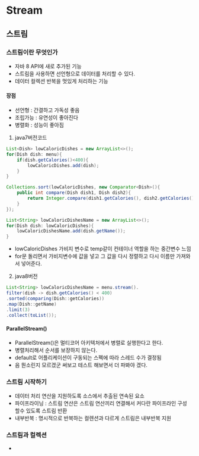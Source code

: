 # Stream
## 스트림
### 스트림이란 무엇인가
- 자바 8 API에 새로 추가된 기능
- 스트림을 사용하면 선언형으로 데이터를 처리할 수 있다.
- 데이터 컬렉션 반복을 멋있게 처리하는 기능

#### 장점
- 선언형 : 간결하고 가독성 좋음
- 조립가능 : 유연성이 좋아진다
- 병렬화 : 성능이 좋아짐

1. java7버전코드
```java
List<Dish> lowCaloricDishes = new ArrayList<>();
for(Dish dish: menu){
    if(dish.getCalories()<400){
        lowCaloricDishes.add(dish);
    }
}

Collections.sort(lowCaloricDishes, new Comparator<Dish>(){
    public int compare(Dish dish1, Dish dish2){
        return Integer.compare(dish1.getCalories(), dish2.getCalories());
    }
});

List<String> lowCaloricDishesName = new ArrayList<>();
for(Dish dish: lowCaloricDishes){
    lowCaloricDishesName.add(dish.getName());
}
```
- lowCaloricDishes 가비지 변수로 temp같이 컨테이너 역할을 하는 중간변수 느낌
- for문 돌리면서 가비지변수에 값을 넣고 그 값을 다시 정렬하고 다시 이름만 가져와서 넣어준다.

2. java8버전
```java
List<String> lowCaloricDishesName = menu.stream().
filter(dish -> dish.getCalories() < 400)
.sorted(comparing(Dish::getCalories))
.map(Dish::getName)
.limit(3)
.collect(toList());
```

#### ParallelStream()
- ParallelStream()은 멀티코어 아키텍처에서 병렬로 실행한다고 한다.
- 병렬처리해서 순서를 보장하지 않는다.
- default로 어플리케이션이 구동되는 스펙에 따라 스레드 수가 결정됨
- 음 뭔소린지 모르겠군 써보고 테스트 해보면서 더 파봐야 겠다.

### 스트림 시작하기
- 데이터 처리 연산을 지원하도록 소스에서 추출된 연속된 요소
- 파이프라이닝 : 스트림 연산은 스트림 연산끼리 연결해서 커다란 파이프라인 구성 할수 있도록 스트림 반환
- 내부반복 : 명시적으로 반복하는 컬렌션과 다르게 스트림은 내부반복 지원

### 스트림과 컬렉션
- 